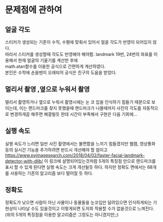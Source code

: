 # 문제점에 관하여

## 얼굴 각도

스티커가 생성되는 기준이 수직, 수평에 맞춰서 있어서 얼굴 각도가 반영이 되어있지 않다.  
따라서 스티커를 생성할때 각도도 반영해야 해야함.
landmark 19번, 24번의 좌표를 이용해서 현재 얼굴의 기울기를 계산한 후에  
math.atan함수를 이용한 공식으로 간편하게 계산하였다.  
본인은 수학에 손을뗀지 오래되어 공식은 친구의 도움을 받았다.
## 멀리서 촬영 ,옆으로 누워서 촬영
멀리서 촬영하거나 옆으로 누워서 촬영시에는 눈 코 입을 인식하기 힘들기 때문으로 보이는데, 이는 랜드마크를 찾지 못했을때 랜드마크가 나올때까지 사진의 각도를 자동적으로 변경하게끔 해주면 해결될듯 한데 시간이 부족해서 구현은 다음 기회에...
## 실행 속도
실행 속도가 느리면 일반 사진 촬영에서는 불편함을 느끼기 힘들겠지만 웹캠, 영상통화 등의 실시간 기능을 추가하려면 반드시 개선해야 할 점이고 
https://www.pyimagesearch.com/2018/04/02/faster-facial-landmark-detector-with-dlib/ 이 링크에 설명되어있는것처럼 5개의 특징점 만으로 랜드마크를 표시 할 수 있게 된다면 실행 속도는
크게 개선될듯 하다. 하지만 정확도 면에서는 68개를 사용하는 기존의 알고리즘 보다 떨어질 듯 하다.
## 정확도
정확도가 낮으면 사람이 아닌 사물이나 동물들을 눈코입만 달려있으면 인식하게되는 기현상이 나타날 수도 있을것이고 이렇게되면 도저희 적용할 수가 없을것으로 느껴진다.
(위의 5개의 특징점을 이용한 알고리즘은 그정도는 아니겠지만;;)
